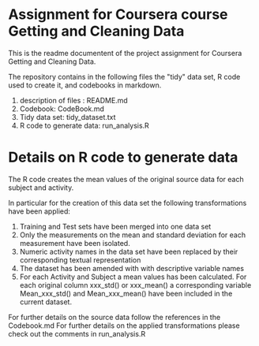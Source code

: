 Assignment for Coursera course Getting and Cleaning Data
==========================================================

This is the readme documentent of the project assignment for Coursera Getting and Cleaning Data.

The repository contains in the  following files the "tidy" data set, R code used to create it, and codebooks in markdown.

1. description of files : README.md
2. Codebook: CodeBook.md
3. Tidy data set: tidy_dataset.txt
4. R code to generate data: run_analysis.R


Details on R code to generate data
==================================
The R code creates the mean values of the original source data for each subject and activity.

In particular for the creation of this data set the following transformations have been applied:
1. Training and Test sets have been merged into one data set
2. Only the measurements on the mean and standard deviation for each measurement have been isolated.
3. Numeric activity names in the data set have been replaced by their corresponding textual representation
4. The dataset has been amended with with descriptive variable names
5. For each Activity and Subject a mean values has been calculated. For each original column xxx_std() or xxx_mean() a corresponding variable Mean_xxx_std() and Mean_xxx_mean() have been included in the current dataset.

For further details on the source data follow the references in the Codebook.md
For further details on the applied transformations please check out the comments in run_analysis.R
